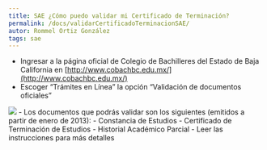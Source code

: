 ```yaml
---
title: SAE ¿Cómo puedo validar mi Certificado de Terminación?
permalink: /docs/validarCertificadoTerminacionSAE/
autor: Rommel Ortiz González
tags: sae
---
```


- Ingresar a la página oficial de Colegio de Bachilleres del Estado de Baja California en [http://www.cobachbc.edu.mx/](http://www.cobachbc.edu.mx/)
- Escoger “Trámites en Línea”  la opción “Validación de documentos oficiales”
<img src="/assets/img/docs/sae/validarCertificadoTerminacionSAE-01.jpg">
- Los documentos que podrás validar son los siguientes (emitidos a partir de enero de 2013):
    - Constancia de Estudios
    - Certificado de Terminación de Estudios
    - Historial Académico Parcial
- Leer las instrucciones para más detalles
